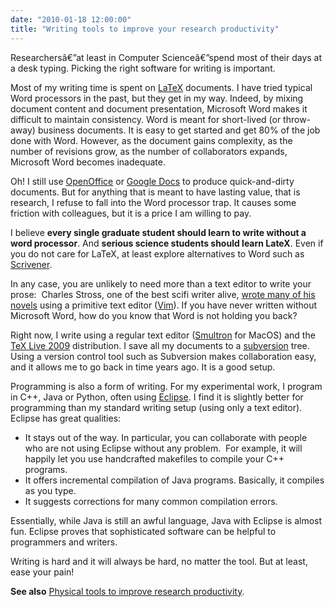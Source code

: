 ```yaml
---
date: "2010-01-18 12:00:00"
title: "Writing tools to improve your research productivity"
---
```




Researchersâ€”at least in Computer Scienceâ€”spend most of their days at a desk typing. Picking the right software for writing is important.

Most of my writing time is spent on [LaTeX](https://en.wikipedia.org/wiki/LaTeX) documents. I have tried typical Word processors in the past, but they get in my way. Indeed, by mixing document content and document presentation, Microsoft Word makes it difficult to maintain consistency. Word is meant for short-lived (or throw-away) business documents. It is easy to get started and get 80% of the job done with Word. However, as the document gains complexity, as the number of revisions grow, as the number of collaborators expands, Microsoft Word becomes inadequate.

Oh! I still use [OpenOffice](https://en.wikipedia.org/wiki/OpenOffice) or [Google Docs](https://en.wikipedia.org/wiki/Google_docs) to produce quick-and-dirty documents. But for anything that is meant to have lasting value, that is research, I refuse to fall into the Word processor trap. It causes some friction with colleagues, but it is a price I am willing to pay.

I believe __every single graduate student should learn to write without a word processor__. And __serious science students should learn LateX__. Even if you do not care for LaTeX, at least explore alternatives to Word such as [Scrivener](https://en.wikipedia.org/wiki/Scrivener_(software)).

In any case, you are unlikely to need more than a text editor to write your prose:  Charles Stross, one of the best scifi writer alive, [wrote many of his novels](http://www.antipope.org/charlie/blog-static/2010/01/writing-tools.html) using a primitive text editor ([Vim](https://en.wikipedia.org/wiki/Vim_(text_editor))). If you have never written without Microsoft Word, how do you know that Word is not holding you back?

Right now, I write using a regular text editor ([Smultron](http://sourceforge.net/projects/smultron/files/smultron/3.5.1/) for MacOS) and the [TeX Live 2009](http://tug.org/index.html) distribution. I save all my documents to a [subversion](https://en.wikipedia.org/wiki/Subversion_(software)) tree. Using a version control tool such as Subversion makes collaboration easy, and it allows me to go back in time years ago. It is a good setup.

Programming is also a form of writing. For my experimental work, I program in C++, Java or Python, often using [Eclipse](http://www.eclipse.org/). I find it is slightly better for programming than my standard writing setup (using only a text editor). Eclipse has great qualities:

- It stays out of the way. In particular, you can collaborate with people who are not using Eclipse without any problem.  For example, it will happily let you use handcrafted makefiles to compile your C++ programs.
- It offers incremental compilation of Java programs. Basically, it compiles as you type.
- It suggests corrections for many common compilation errors.


Essentially, while Java is still an awful language, Java with Eclipse is almost fun. Eclipse proves that sophisticated software can be helpful to programmers and writers.

Writing is hard and it will always be hard, no matter the tool. But at least, ease your pain!

__See also__ [Physical tools to improve research productivity](http://www.daniel-lemire.com/blog/archives/2009/06/23/physical-tools-to-improve-research-productivity/).

